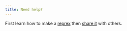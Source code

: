 ```yaml
---
title: Need help?
---
```


First learn how to make a [reprex](/help/#reprex) then [share it](/help/#where-to-ask) with others.

   
